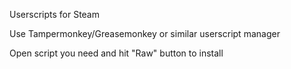 Userscripts for Steam

Use Tampermonkey/Greasemonkey or similar userscript manager

Open script you need and hit "Raw" button to install
